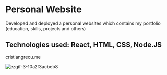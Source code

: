 # Personal Website

Developed and deployed a personal websites which contains my portfolio (education, skills, projects and others)

## Technologies used: React, HTML, CSS, Node.JS

cristiangrecu.me

![ezgif-3-10a2f3acbeb8](https://user-images.githubusercontent.com/56735903/110001212-cd308f00-7d1c-11eb-9d25-ff8a13525e7d.gif)
